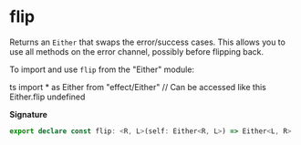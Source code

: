 # flip

Returns an `Either` that swaps the error/success cases. This allows you to
use all methods on the error channel, possibly before flipping back.

To import and use `flip` from the "Either" module:

ts
import \* as Either from "effect/Either"
// Can be accessed like this
Either.flip
undefined

**Signature**

```ts
export declare const flip: <R, L>(self: Either<R, L>) => Either<L, R>
```

